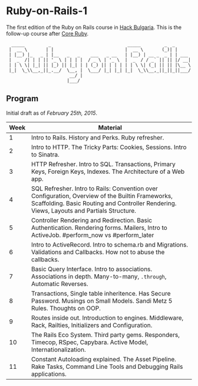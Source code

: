 # Ruby-on-Rails-1

The first edition of the Ruby on Rails course in [Hack Bulgaria]. This is the
follow-up course after [Core Ruby].

```
  _____         _                             _____         _  _      
 |  __ \       | |                           |  __ \       (_)| |     
 | |__) |_   _ | |__   _   _    ___   _ __   | |__) | __ _  _ | | ___ 
 |  _  /| | | || '_ \ | | | |  / _ \ | '_ \  |  _  / / _` || || |/ __|
 | | \ \| |_| || |_) || |_| | | (_) || | | | | | \ \| (_| || || |\__ \
 |_|  \_\\__,_||_.__/  \__, |  \___/ |_| |_| |_|  \_\\__,_||_||_||___/
                        __/ |                                         
                       |___/                                          
```

## Program

Initial draft as of _February 25th, 2015_.

Week | Material
---- | --------
1    | Intro to Rails. History and Perks. Ruby refresher.
2    | Intro to HTTP. The Tricky Parts: Cookies, Sessions. Intro to Sinatra.
3    | HTTP Refresher. Intro to SQL. Transactions, Primary Keys, Foreign Keys, Indexes. The Architecture of a Web app.
4    | SQL Refresher. Intro to Rails: Convention over Configuration, Overview of the Builtin Frameworks, Scaffolding. Basic Routing and Controller Rendering. Views, Layouts and Partials Structure.
5    | Controller Rendering and Redirection. Basic Authentication. Rendering forms. Mailers, Intro to ActiveJob. #perform_now vs #perform_later
6    | Intro to ActiveRecord. Intro to schema.rb and Migrations. Validations and Callbacks. How not to abuse the callbacks.
7    | Basic Query Interface. Intro to associations. Associations in depth. Many-to-many, `.through`, Automatic Reverses.
8    | Transactions, Single table inheritence. Has Secure Password. Musings on Small Models. Sandi Metz 5 Rules. Thoughts on OOP.
9    | Routes inside out. Introduction to engines. Middleware, Rack, Railties, Initializers and Configuration.
10   | The Rails Eco System. Third party gems. Responders, Timecop, RSpec, Capybara. Active Model, Internationalization.
11   | Constant Autoloading explained. The Asset Pipeline. Rake Tasks, Command Line Tools and Debugging Rails applications.

[Hack Bulgaria]: http://hackbulgaria.com
[Core Ruby]: http://ruby.hackbulgaria.com
